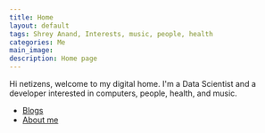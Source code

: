 ```yaml
---
title: Home
layout: default
tags: Shrey Anand, Interests, music, people, health
categories: Me
main_image:
description: Home page
---
```


Hi netizens, welcome to my digital home. I'm a Data Scientist and a developer interested in computers, people, health, and music.

<ul class="actions special">
  <li><a href="{{"blog.html" | absolute_url}}" class="button">Blogs</a></li>
  <li><a href="{{"about.html" | absolute_url}}" class="button">About me</a></li>
</ul>

<!--
You can use HTML elements in Markdown, such as the comment element, and they won't
be affected by a markdown parser. However, if you create an HTML element in your
markdown file, you cannot use markdown syntax within that element's contents.
-->
